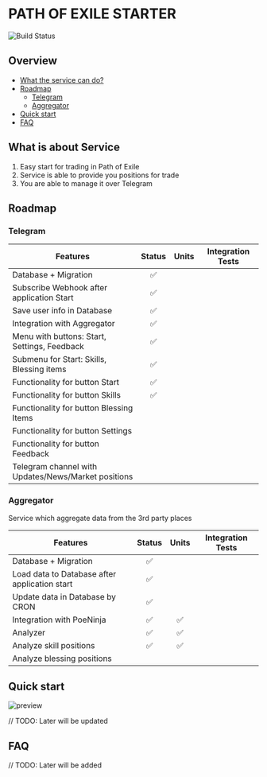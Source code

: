 # PATH OF EXILE STARTER

![Build Status](https://github.com/ylazakovich/path-of-exile-starter/actions/workflows/test.yml/badge.svg)

## Overview

- [What the service can do?](#what-is-about-service)
- [Roadmap](#roadmap)
    - [Telegram](#telegram)
    - [Aggregator](#aggregator)
- [Quick start](#quick-start)
- [FAQ](#faq)

## What is about Service

1) Easy start for trading in Path of Exile
2) Service is able to provide you positions for trade
3) You are able to manage it over Telegram

## Roadmap

### Telegram

| **Features**                                             |     **Status**     | **Units** | **Integration Tests** |
|----------------------------------------------------------|:------------------:|:---------:|:---------------------:|
| Database + Migration                                     | :white_check_mark: |           |                       |
| Subscribe Webhook after application Start                | :white_check_mark: |           |                       |
| Save user info in Database                               | :white_check_mark: |           |                       |
| Integration with Aggregator                              | :white_check_mark: |           |                       |
| Menu with buttons: Start, Settings, Feedback             | :white_check_mark: |           |                       |
| Submenu for Start: Skills, Blessing items                | :white_check_mark: |           |                       |
| Functionality for button Start                           | :white_check_mark: |           |                       |
| Functionality for button Skills                          | :white_check_mark: |           |                       |
| Functionality for button Blessing Items                  |                    |           |                       |
| Functionality for button Settings                        |                    |           |                       |
| Functionality for button Feedback                        |                    |           |                       |
| Telegram channel with <br/>Updates/News/Market positions |                    |           |                       |

### Aggregator

Service which aggregate data from the 3rd party places

| **Features**                                  |     **Status**     |     **Units**      | **Integration Tests** |
|-----------------------------------------------|:------------------:|:------------------:|:---------------------:|
| Database + Migration                          | :white_check_mark: |                    |                       |
| Load data to Database after application start | :white_check_mark: |                    |                       |
| Update data in Database by CRON               | :white_check_mark: |                    |                       |
| Integration with PoeNinja                     | :white_check_mark: | :white_check_mark: |                       |
| Analyzer                                      | :white_check_mark: | :white_check_mark: |                       |
| Analyze skill positions                       | :white_check_mark: | :white_check_mark: |                       |
| Analyze blessing positions                    |                    |                    |                       |

## Quick start

![preview](https://github.com/ylazakovich/path-of-exile-starter/blob/main/config/demo.jpg)

// TODO: Later will be updated

## FAQ

// TODO: Later will be added
